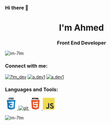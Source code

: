 ### Hi there 👋

<h1 align="center">I'm Ahmed</h1>
<h3 align="center">Front End Developer</h3>

<p align="left"> <img src="https://komarev.com/ghpvc/?username=im-7lm&label=Profile%20views&color=0e75b6&style=flat" alt="im-7lm" /> </p>

<h3 align="left">Connect with me:</h3>
<p align="left">
<a href="https://twitter.com/7lm_dev" target="blank"><img align="center" src="https://raw.githubusercontent.com/rahuldkjain/github-profile-readme-generator/master/src/images/icons/Social/twitter.svg" alt="7lm_dev" height="30" width="40" /></a>
<a href="https://instagram.com/a.dev1" target="blank"><img align="center" src="https://raw.githubusercontent.com/rahuldkjain/github-profile-readme-generator/master/src/images/icons/Social/instagram.svg" alt="a.dev1" height="30" width="40" /></a>
<a href="[https://instagram.com/a.dev1](https://discord.com/users/731651675198324827
)" target="blank"><img align="center" src="https://raw.githubusercontent.com/rahuldkjain/github-profile-readme-generator/master/src/images/icons/Social/discord" alt="a.dev1" height="30" width="40" /></a>
</p>

<h3 align="left">Languages and Tools:</h3>
<p align="left"> <a href="https://www.w3schools.com/css/" target="_blank" rel="noreferrer"> <img src="https://raw.githubusercontent.com/devicons/devicon/master/icons/css3/css3-original-wordmark.svg" alt="css3" width="40" height="40"/> </a> <a href="https://git-scm.com/" target="_blank" rel="noreferrer"> <img src="https://www.vectorlogo.zone/logos/git-scm/git-scm-icon.svg" alt="git" width="40" height="40"/> </a> <a href="https://www.w3.org/html/" target="_blank" rel="noreferrer"> <img src="https://raw.githubusercontent.com/devicons/devicon/master/icons/html5/html5-original-wordmark.svg" alt="html5" width="40" height="40"/> </a> <a href="https://developer.mozilla.org/en-US/docs/Web/JavaScript" target="_blank" rel="noreferrer"> <img src="https://raw.githubusercontent.com/devicons/devicon/master/icons/javascript/javascript-original.svg" alt="javascript" width="40" height="40"/> </a> </p>

<p><img align="center" src="https://github-readme-stats.vercel.app/api/top-langs?username=im-7lm&show_icons=true&locale=en&layout=compact" alt="im-7lm" /></p>
